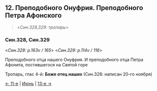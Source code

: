 
## 12. Преподобного Онуфрия. Преподобного Петра Афонского

> <*Син.328,329: тропарь*>

### Син.328, Син.329

<*Син.328: p.163v / 165*>
<*Син.329: p.114v / 116*>

Преподобного отца нашего Онуфрия. И преподобного отца Петра Афонита, постившегося на Святой горе

Тропарь, глас 4-й: **Боже отец наших** (Син.328: написан 20-го ноября)

[← 11-е](06_11_SAB.ru.md) | [Июнь](README.md#12-й) | [13-е →](06_13_SAB.ru.md)
